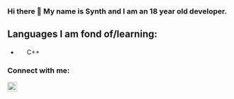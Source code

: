 ### Hi there 👋 My name is Synth and I am an 18 year old developer.

## Languages I am fond of/learning:

- <img height="16px" src="https://cdn.svgporn.com/logos/c-plusplus.svg"> C++

### Connect with me:
[<img align="left" alt="discord-server" width="22px" src="https://cdn.jsdelivr.net/npm/simple-icons@v3/icons/discord.svg" />][discord]

[discord]: https://discord.gg/KPgA4p